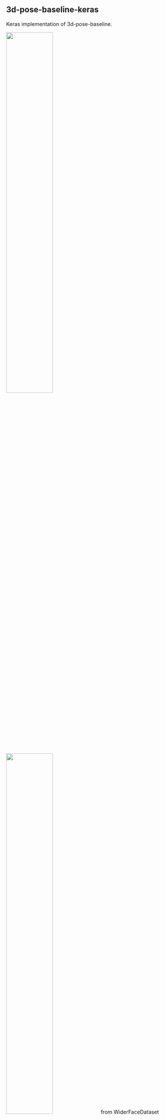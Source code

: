 ## 3d-pose-baseline-keras

Keras implementation of 3d-pose-baseline.

<img src="https://github.com/abars/3d-pose-baseline-keras/blob/master/images/running.jpg" width="50%" height="50%">
<img src="https://github.com/abars/3d-pose-baseline-keras/blob/master/images/running.png" width="50%" height="50%">
from WiderFaceDataset

# Demo

## Download Model

`python download_model.py`

## Predict

Predict using Caffe OpenPose and Keras

`python predict.py` (implementing)

# How to Train

## Create Dataset

Dump training data from 3d-pose-baseline using export_dataset.py

https://github.com/ArashHosseini/3d-pose-baseline

## Check Exported Data

`python plot.py`

<img src="https://github.com/abars/3d-pose-baseline-keras/blob/master/images/plot.png" width="50%" height="50%">

from WiderFaceDataset

## Train

Training using Keras

`python train.py` (implementing)

This is a pretrained output

http://www.abars.biz/keras/3d-pose-baseline.hdf5

# About 3d-pose-baseline

## Architecture

3d-pose-baseline predict 3d pose from 2d pose.

Input is 16 keypoint. Each keypoint has 2 axis.

Output is 16 keypoint. Eash keypoint has 3 axis.

Output should be denormalize using  mean value.

Mean value has 32 keypoint, So you should remove unused dimension. Mean value is sparse.

## Original work

https://github.com/ArashHosseini/3d-pose-baseline

# OpenPose to 3dpose

## Related work

https://github.com/miu200521358/3d-pose-baseline-vmd/blob/master/src/openpose_3dpose_sandbox_vmd.py
